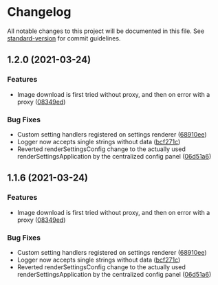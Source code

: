 # Changelog

All notable changes to this project will be documented in this file. See [standard-version](https://github.com/conventional-changelog/standard-version) for commit guidelines.

## 1.2.0 (2021-03-24)


### Features

* Image download is first tried without proxy, and then on error with a proxy ([08349ed](https://github.com/VTTAssets/vtta-core/commit/08349ed0c5c8efd803b64ebccb4abebf1bf06c7f))


### Bug Fixes

* Custom setting handlers registered on settings renderer ([68910ee](https://github.com/VTTAssets/vtta-core/commit/68910ee55e2d8e7a7399c667ae04126ae799513f))
* Logger now accepts single strings without data ([bcf271c](https://github.com/VTTAssets/vtta-core/commit/bcf271c0e9680dbad5a271d22d7f278842c1b461))
* Reverted renderSettingsConfig change to the actually used renderSettingsApplication by the centralized config panel ([06d51a6](https://github.com/VTTAssets/vtta-core/commit/06d51a6eb2cd3729bc6dd9cef449014736037538))

## 1.1.6 (2021-03-24)

### Features

- Image download is first tried without proxy, and then on error with a proxy ([08349ed](https://github.com/VTTAssets/vtta-core/commit/08349ed0c5c8efd803b64ebccb4abebf1bf06c7f))

### Bug Fixes

- Custom setting handlers registered on settings renderer ([68910ee](https://github.com/VTTAssets/vtta-core/commit/68910ee55e2d8e7a7399c667ae04126ae799513f))
- Logger now accepts single strings without data ([bcf271c](https://github.com/VTTAssets/vtta-core/commit/bcf271c0e9680dbad5a271d22d7f278842c1b461))
- Reverted renderSettingsConfig change to the actually used renderSettingsApplication by the centralized config panel ([06d51a6](https://github.com/VTTAssets/vtta-core/commit/06d51a6eb2cd3729bc6dd9cef449014736037538))
